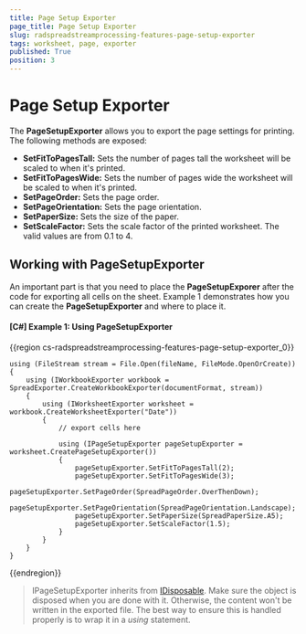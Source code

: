 ```yaml
---
title: Page Setup Exporter
page_title: Page Setup Exporter
slug: radspreadstreamprocessing-features-page-setup-exporter
tags: worksheet, page, exporter
published: True
position: 3
---
```


# Page Setup Exporter

The __PageSetupExporter__ allows you to export the page settings for printing. The following methods are exposed:

* __SetFitToPagesTall:__ Sets the number of pages tall the worksheet will be scaled to when it's printed.
* __SetFitToPagesWide:__ Sets the number of pages wide the worksheet will be scaled to when it's printed.
* __SetPageOrder:__ Sets the page order.
* __SetPageOrientation:__ Sets the page orientation.
* __SetPaperSize:__ Sets the size of the paper.
* __SetScaleFactor:__ Sets the scale factor of the printed worksheet. The valid values are from 0.1 to 4.


## Working with PageSetupExporter

An important part is that you need to place the **PageSetupExporer** after the code for exporting all cells on the sheet. Example 1 demonstrates how you can create the **PageSetupExporter** and where to place it.

#### **[C#] Example 1: Using  PageSetupExporter**

{{region cs-radspreadstreamprocessing-features-page-setup-exporter_0}}

    using (FileStream stream = File.Open(fileName, FileMode.OpenOrCreate))
    {
        using (IWorkbookExporter workbook = SpreadExporter.CreateWorkbookExporter(documentFormat, stream))
        {
            using (IWorksheetExporter worksheet = workbook.CreateWorksheetExporter("Date"))
            {
    			// export cells here
    
                using (IPageSetupExporter pageSetupExporter = worksheet.CreatePageSetupExporter())
                {
                    pageSetupExporter.SetFitToPagesTall(2);
                    pageSetupExporter.SetFitToPagesWide(3);
                    pageSetupExporter.SetPageOrder(SpreadPageOrder.OverThenDown);
                    pageSetupExporter.SetPageOrientation(SpreadPageOrientation.Landscape);
                    pageSetupExporter.SetPaperSize(SpreadPaperSize.A5);
                    pageSetupExporter.SetScaleFactor(1.5);
                }
            }
        }
    }

{{endregion}}


>IPageSetupExporter inherits from [IDisposable](https://msdn.microsoft.com/en-us/library/system.idisposable(v=vs.110).aspx). Make sure the object is disposed when you are done with it. Otherwise, the content won't be written in the exported file. The best way to ensure this is handled properly is to wrap it in a *using* statement.